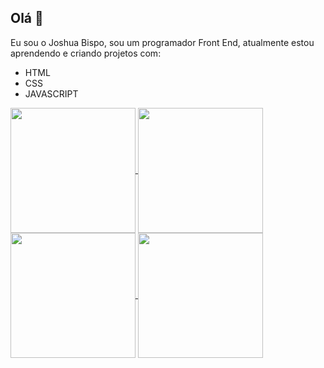 ## Olá 👋

Eu sou o Joshua Bispo, sou um programador Front End, atualmente estou aprendendo e criando projetos com:

- HTML
- CSS
- JAVASCRIPT

<a href="https://github.com/anuraghazra/github-readme-stats#gh-dark-mode-only">
  <img height=200 align="center" src="https://github-readme-stats.vercel.app/api?username=joshuabispo&show_icons=true&theme=dark#gh-dark-mode-only" />
</a>
<a href="https://github.com/anuraghazra/github-readme-stats#gh-light-mode-only">
  <img height=200 align="center" src="https://github-readme-stats.vercel.app/api?username=joshuabispo&show_icons=true&theme=graywhite#gh-light-mode-only" />
</a>

<a href="https://github.com/anuraghazra/github-readme-stats#gh-dark-mode-only">
  <img height=200 align="center" src="https://github-readme-stats.vercel.app/api/top-langs?username=joshuabispo&layout=compact&langs_count=8&card_width=320&theme=dark#gh-dark-mode-only" />
</a>
<a href="https://github.com/anuraghazra/github-readme-stats#gh-light-mode-only">
  <img height=200 align="center" src="https://github-readme-stats.vercel.app/api/top-langs/?username=joshuabispo&layout=compact&langs_count=8&card_width=320&theme=graywhite#gh-light-mode-only" />
</a>




